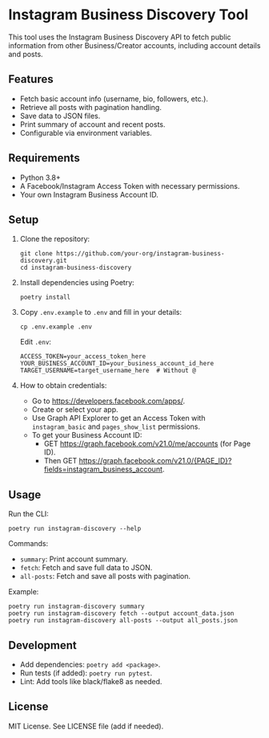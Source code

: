 # Instagram Business Discovery Tool

This tool uses the Instagram Business Discovery API to fetch public information from other Business/Creator accounts, including account details and posts.

## Features
- Fetch basic account info (username, bio, followers, etc.).
- Retrieve all posts with pagination handling.
- Save data to JSON files.
- Print summary of account and recent posts.
- Configurable via environment variables.

## Requirements
- Python 3.8+
- A Facebook/Instagram Access Token with necessary permissions.
- Your own Instagram Business Account ID.

## Setup

1. Clone the repository:
   ```
   git clone https://github.com/your-org/instagram-business-discovery.git
   cd instagram-business-discovery
   ```

2. Install dependencies using Poetry:
   ```
   poetry install
   ```

3. Copy `.env.example` to `.env` and fill in your details:
   ```
   cp .env.example .env
   ```
   Edit `.env`:
   ```
   ACCESS_TOKEN=your_access_token_here
   YOUR_BUSINESS_ACCOUNT_ID=your_business_account_id_here
   TARGET_USERNAME=target_username_here  # Without @
   ```

4. How to obtain credentials:
   - Go to https://developers.facebook.com/apps/.
   - Create or select your app.
   - Use Graph API Explorer to get an Access Token with `instagram_basic` and `pages_show_list` permissions.
   - To get your Business Account ID:
     - GET https://graph.facebook.com/v21.0/me/accounts (for Page ID).
     - Then GET https://graph.facebook.com/v21.0/{PAGE_ID}?fields=instagram_business_account.

## Usage

Run the CLI:
```
poetry run instagram-discovery --help
```

Commands:
- `summary`: Print account summary.
- `fetch`: Fetch and save full data to JSON.
- `all-posts`: Fetch and save all posts with pagination.

Example:
```
poetry run instagram-discovery summary
poetry run instagram-discovery fetch --output account_data.json
poetry run instagram-discovery all-posts --output all_posts.json
```

## Development
- Add dependencies: `poetry add <package>`.
- Run tests (if added): `poetry run pytest`.
- Lint: Add tools like black/flake8 as needed.

## License
MIT License. See LICENSE file (add if needed).